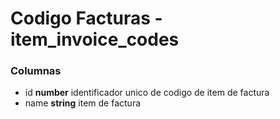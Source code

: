 # Codigo Facturas - item_invoice_codes
### Columnas
- id **number** identificador unico de codigo de item de factura
- name **string** item de factura